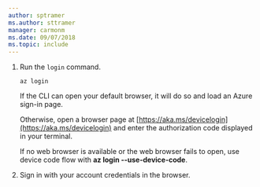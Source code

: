 ```yaml
---
author: sptramer
ms.author: sttramer
manager: carmonm
ms.date: 09/07/2018
ms.topic: include
---
```

1. Run the `login` command.

    ```azurecli-interactive
    az login
    ```

    If the CLI can open your default browser, it will do so and load an Azure sign-in page.

    Otherwise, open a browser page at [https://aka.ms/devicelogin](https://aka.ms/devicelogin) and enter the
    authorization code displayed in your terminal.

    If no web browser is available or the web browser fails to open, use device code flow with **az login --use-device-code**.

2. Sign in with your account credentials in the browser.
